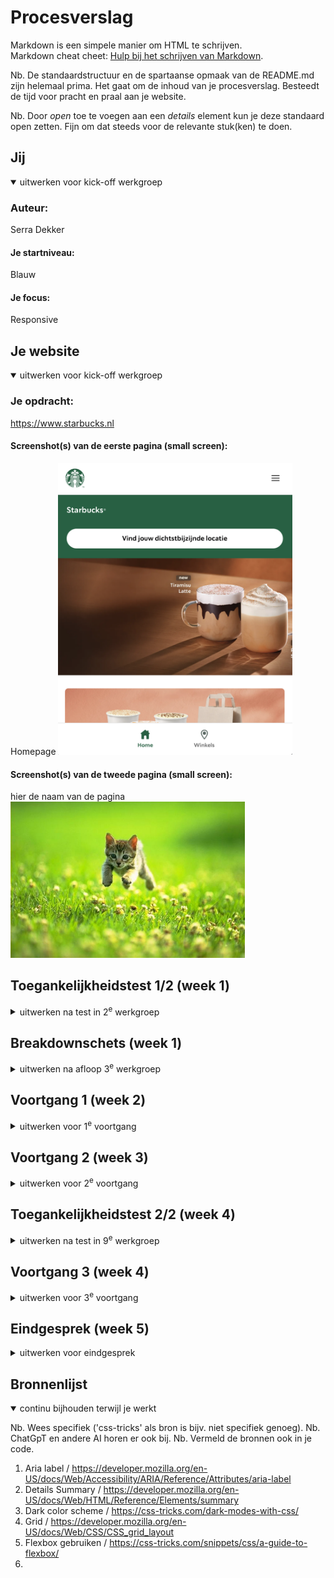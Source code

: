 # Procesverslag
Markdown is een simpele manier om HTML te schrijven.  
Markdown cheat cheet: [Hulp bij het schrijven van Markdown](https://github.com/adam-p/markdown-here/wiki/Markdown-Cheatsheet).

Nb. De standaardstructuur en de spartaanse opmaak van de README.md zijn helemaal prima. Het gaat om de inhoud van je procesverslag. Besteedt de tijd voor pracht en praal aan je website.

Nb. Door *open* toe te voegen aan een *details* element kun je deze standaard open zetten. Fijn om dat steeds voor de relevante stuk(ken) te doen.





## Jij

<details open>
  <summary>uitwerken voor kick-off werkgroep</summary>

  ### Auteur:
  Serra Dekker

  #### Je startniveau:
  Blauw

  #### Je focus:
  Responsive
 
</details>





## Je website

<details open>
  <summary>uitwerken voor kick-off werkgroep</summary>

  ### Je opdracht:
  https://www.starbucks.nl 
  #### Screenshot(s) van de eerste pagina (small screen): 
Homepage
  <img src="images/Screenshot1.png" width="375px" alt="home pagina">

  #### Screenshot(s) van de tweede pagina (small screen):
  hier de naam van de pagina  
  <img src="readme-images/dummy-plaatje.jpg" width="375px" alt="menu pagina">
 
</details>



## Toegankelijkheidstest 1/2 (week 1)

<details>
  <summary>uitwerken na test in 2<sup>e</sup> werkgroep</summary>

  ### Bevindingen
  Lijst met je bevindingen die in de test naar voren kwamen:
  - De pagina is goed te gebruiken met een screen reader.
  - Weinig tot geen H1 te vinden
  - Geen ondertitelingen/videos

</details>



## Breakdownschets (week 1)

<details>
  <summary>uitwerken na afloop 3<sup>e</sup> werkgroep</summary>

  ### de hele pagina: 
  <img src="images/Breakdown.jpg" width="375px" alt="breakdown van de hele pagina">

  ### dynamisch deel (bijv menu): 
  <img src="images/Breakdown.jpg" width="375px" alt="breakdown van een dynamisch deel">

</details>





## Voortgang 1 (week 2)

<details>
  <summary>uitwerken voor 1<sup>e</sup> voortgang</summary>


  ### Stand van zaken
  hier dit ging goed & dit was lastig (neem ook screenshots op van delen van je website en code)
  Ik heb een begin gemaakt aan de website. Dit vind ik altijd lastig dus gebruik ik soms een deel van een andere website die ik al eerder heb gemaakt op een klein begin te hebben. Verder gaat het wel oke.

  Gebruikte bronnen:
  https://www.w3schools.com/tags/tag_figure.asp



  ### Agenda voor meeting

Serra : Ik wil graag de opbouw van mijn HTML bespreken en kijken of er nog dingen niet goed zijn. Ook heb ik denk ik hulp nodig met het uitlijnen van de elementen door middel van een grid.
-Groene lijn onder de eerste section gaat niet weg.
-Deel van de padding weghalen lukt niet

Geis: Css bespreken en kijken welke elementen in een Ul horen.

Vince: M'n navigatie perfect namaken en weten welke elementen ik daarvoor nodig heb in mijn css. En gebruik ik de sections goed en klopt de footer sestematisch.
- 

  ### Verslag van meeting
  hier na afloop snel de uitkomsten van de meeting vastleggen

- Delen van mn code moeten in het engels.
- 3 Stylesheets (alegemeen,header,ect) een per pagina
- Section moet altijd een heading H2.
- Footer "a" moeten in een list.
- Nav in de footer
- button in de footer want die links moeten kunnen uitklappen.
- icons halen uit de html van de officiele website.
- sections maken van de 2de.
- main gebruiken voor uitlijnen.
- Voor de verschillende main een eigen css pagina.
- hekje gebruiken voor niet werkende links.
- Classes gebruiken mag wel voor visually hidden/arialabel. liever visually hidden + class, is om een deel extra bij de scren reader op te noemen als het niet gezien hoeft te worden zeg maar.
- display: grid; grid-template-colums: 1fr 1fr 1fr; , gebruiken met grid maken. 

</details>





## Voortgang 2 (week 3)

<details>
  <summary>uitwerken voor 2<sup>e</sup> voortgang</summary>

  Links en prompts:
  Gradient in header op 2de pagina : "Geef mij een kleurcode voor een overlopende groene gradient vanaf onder."

  ### Stand van zaken
  Het coderen vind ik heel lastig. Ik ben bezig met het opbouwen van mijn eerste pagina de html en css. Door hulp vragen in de les en meedoen met de docent lukt het mij maar ik kijk wel op tegen het responsive maken voor groot scherm en het gebruiken van javascript.


  ### Agenda voor meeting

Serra : ik wil weten hoe ik m’n 2de navigatie moet maken en heb hulp nodig met m’n hamburgermenu.
Geis : ik wil kijken of mijn html en css een beetje oke is, weten of ik aspect ratio in mijn css mag gebruiken en vragen hoeveel van mijn header ik moet uitwerken en wat de handigste manier is om dat uit te werken.
June :
Vince : Hamburger menu maken

  ### Verslag van meeting
  hier na afloop snel de uitkomsten van de meeting vastleggen

  - 

</details>





## Toegankelijkheidstest 2/2 (week 4)

<details>
  <summary>uitwerken na test in 9<sup>e</sup> werkgroep</summary>
  Opzich werkt alles maar ik weet niet of het de bedoeling is dat de buttons worden voorgelezen ipv de kopjes.

  ### Bevindingen
  Lijst met je bevindingen die in de test naar voren kwamen (geef ook aan wat er verbeterd is):

</details>





## Voortgang 3 (week 4)

<details>
  <summary>uitwerken voor 3<sup>e</sup> voortgang</summary>

  ### Stand van zaken
  Ik heb afgelopen week veel aan mijn website gewerkt en heb veel stappen gezet met het afmaken van de pagina's en ga de komende week de puntjes op de i zetten. Ik vind t nog steeds lastig om zelf javascript te bedenken en te gebruiken maar dit gaat wel al een stuk beter dan een week geleden. 


  ### Agenda voor meeting
  
Serra: Met screenreader worden de buttons en niet de kopjes voorgelezen. Ik heb nog hulp nodig met mijn 2de pagina responsive maken.
Geis: mogen h’s op het begin van sections visually hidden zijn? Html van beide paginas nog nachecken dat er geen gekke dingen gebeuren (denk het niet maar je weet maar nooit) (vooral de footer).

  ### Verslag van meeting
  hier na afloop snel de uitkomsten van de meeting vastleggen

  - punt 1
  - punt 2
  - nog een punt
  - ...

</details>





## Eindgesprek (week 5)

<details>
  <summary>uitwerken voor eindgesprek</summary>

  ### Je uitkomst - karakteristiek screenshots:
  <img src="readme-images/dummy-plaatje.jpg" width="375px" alt="uitomst opdracht 1">


  ### Dit ging goed/Heb ik geleerd: 
  Korte omschrijving met plaatjes

  <img src="readme-images/dummy-plaatje.jpg" width="375px" alt="top">


  ### Dit was lastig/Is niet gelukt:
  Korte omschrijving met plaatjes

  <img src="readme-images/dummy-plaatje.jpg" width="375px" alt="bummer">
</details>





## Bronnenlijst

<details open>
  <summary>continu bijhouden terwijl je werkt</summary>

  Nb. Wees specifiek ('css-tricks' als bron is bijv. niet specifiek genoeg). 
  Nb. ChatGpT en andere AI horen er ook bij.
  Nb. Vermeld de bronnen ook in je code.

  1. Aria label / https://developer.mozilla.org/en-US/docs/Web/Accessibility/ARIA/Reference/Attributes/aria-label 
  2. Details Summary / https://developer.mozilla.org/en-US/docs/Web/HTML/Reference/Elements/summary
  3. Dark color scheme / https://css-tricks.com/dark-modes-with-css/
  4. Grid / https://developer.mozilla.org/en-US/docs/Web/CSS/CSS_grid_layout
  5. Flexbox gebruiken / https://css-tricks.com/snippets/css/a-guide-to-flexbox/
  6. 

</details>